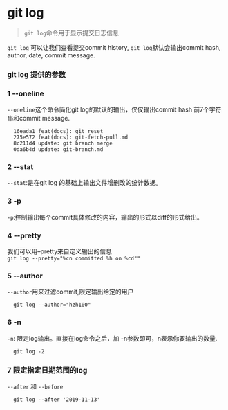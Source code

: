 # git log

> `git log`命令用于显示提交日志信息

`git log` 可以让我们查看提交commit history, `git log`默认会输出commit hash, author, date, commit message.

### git log 提供的参数

### 1 --oneline

`--oneline`这个命令简化git log的默认的输出，仅仅输出commit hash 前7个字符串和commit message.

```
  16eada1 feat(docs): git reset
  275e572 feat(docs): git-fetch-pull.md
  8c211d4 update: git branch merge
  0da6b4d update: git-branch.md
```

### 2 --stat
`--stat`:是在git log 的基础上输出文件增删改的统计数据。


### 3 -p
`-p`:控制输出每个commit具体修改的内容，输出的形式以diff的形式给出。


### 4 --pretty
我们可以用–pretty来自定义输出的信息
<br>
`git log --pretty="%cn committed %h on %cd""`


### 5 --author
`--author`用来过滤commit,限定输出给定的用户

```
  git log --author="hzh100"
```

### 6 -n

`-n`: 限定log输出。直接在log命令之后，加 -n参数即可，n表示你要输出的数量.
```
  git log -2
```

### 7 限定指定日期范围的log

`--after` 和 `--before`

```
  git log --after '2019-11-13'
```